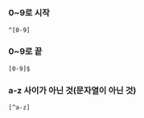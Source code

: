 #


### 0~9로 시작 
```
^[0-9]
```

###  0~9로 끝

```
[0-9]$
```





### a-z 사이가 아닌 것(문자열이 아닌 것)
```
[^a-z]
```

